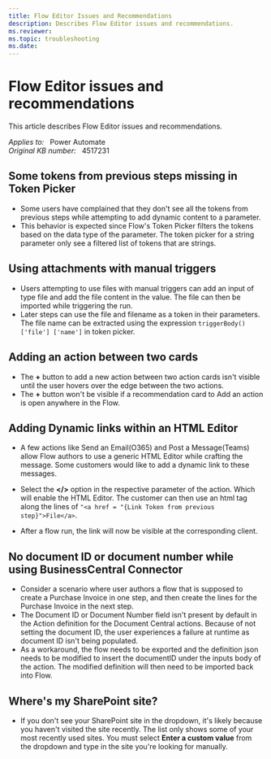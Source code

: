 ```yaml
---
title: Flow Editor Issues and Recommendations
description: Describes Flow Editor issues and recommendations.
ms.reviewer: 
ms.topic: troubleshooting
ms.date: 
---
```

# Flow Editor issues and recommendations

This article describes Flow Editor issues and recommendations.

_Applies to:_ &nbsp; Power Automate  
_Original KB number:_ &nbsp; 4517231

## Some tokens from previous steps missing in Token Picker

- Some users have complained that they don't see all the tokens from previous steps while attempting to add dynamic content to a parameter.
- This behavior is expected since Flow's Token Picker filters the tokens based on the data type of the parameter. The token picker for a string parameter only see a filtered list of tokens that are strings.

## Using attachments with manual triggers

- Users attempting to use files with manual triggers can add an input of type file and add the file content in the value. The file can then be imported while triggering the run.
- Later steps can use the file and filename as a token in their parameters. The file name can be extracted using the expression `triggerBody()['file'] ['name']` in token picker.

## Adding an action between two cards

- The **+** button to add a new action between two action cards isn't visible until the user hovers over the edge between the two actions.
- The **+** button won't be visible if a recommendation card to Add an action is open anywhere in the Flow.

## Adding Dynamic links within an HTML Editor

- A few actions like Send an Email(O365) and Post a Message(Teams) allow Flow authors to use a generic HTML Editor while crafting the message. Some customers would like to add a dynamic link to these messages.

- Select the **</>** option in the respective parameter of the action. Which will enable the HTML Editor. The customer can then use an html tag along the lines of `"<a href = "{Link Token from previous step}">File</a>`.

- After a flow run, the link will now be visible at the corresponding client.

## No document ID or document number while using BusinessCentral Connector

- Consider a scenario where user authors a flow that is supposed to create a Purchase Invoice in one step, and then create the lines for the Purchase Invoice in the next step.
- The Document ID or Document Number field isn't present by default in the Action definition for the Document Central actions. Because of not setting the document ID, the user experiences a failure at runtime as document ID isn't being populated.
- As a workaround, the flow needs to be exported and the definition json needs to be modified to insert the documentID under the inputs body of the action. The modified definition will then need to be imported back into Flow.

## Where's my SharePoint site?

- If you don't see your SharePoint site in the dropdown, it's likely because you haven't visited the site recently. The list only shows some of your most recently used sites. You must select **Enter a custom value** from the dropdown and type in the site you're looking for manually.
